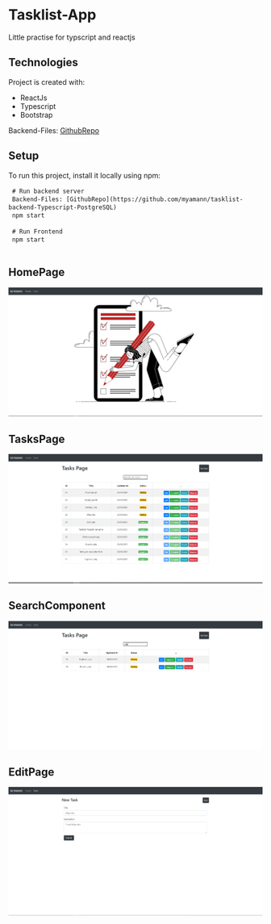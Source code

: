 # Tasklist-App

Little practise for typscript and reactjs

## Technologies
Project is created with:
* ReactJs
* Typescript
* Bootstrap

 Backend-Files: [GithubRepo](https://github.com/myamann/tasklist-backend-Typescript-PostgreSQL)


## Setup
To run this project, install it locally using npm:

```
 # Run backend server 
 Backend-Files: [GithubRepo](https://github.com/myamann/tasklist-backend-Typescript-PostgreSQL)
 npm start
 
 # Run Frontend 
 npm start
 
```
  ## HomePage

 ![Image](https://github.com/myamann/tasklist-frontend-Typescript-ReactJs/blob/master/screenshots/ss1.PNG?raw=true)
 
 ## TasksPage
 ![Image](https://github.com/myamann/tasklist-frontend-Typescript-ReactJs/blob/master/screenshots/ss2.PNG?raw=true)
 
 ## SearchComponent
 ![Image](https://github.com/myamann/tasklist-frontend-Typescript-ReactJs/blob/master/screenshots/ss3.PNG?raw=true)
 
 ## EditPage
 ![Image](https://github.com/myamann/tasklist-frontend-Typescript-ReactJs/blob/master/screenshots/ss4.PNG?raw=true)
